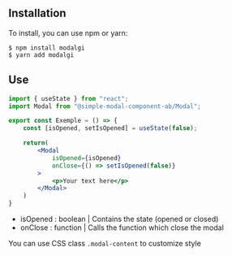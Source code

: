 ## Installation

To install, you can use npm or yarn:

	$ npm install modalgi
	$ yarn add modalgi

## Use

```jsx
import { useState } from "react";
import Modal from "@simple-modal-component-ab/Modal";

export const Exemple = () => {
	const [isOpened, setIsOpened] = useState(false);

	return(	
		<Modal
			isOpened={isOpened}
			onClose={() => setIsOpened(false)}
		>
			<p>Your text here</p>
		</Modal>
	)
}
```

- isOpened : boolean | Contains the state (opened or closed)
- onClose : function | Calls the function which close the modal

You can use CSS class `.modal-content` to customize style